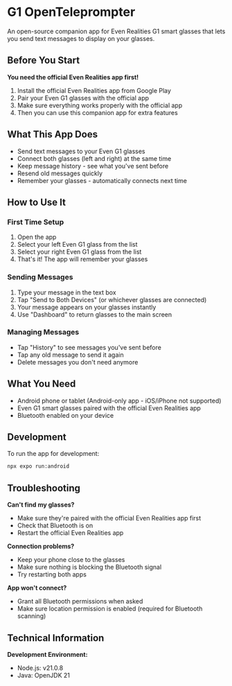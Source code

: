 # G1 OpenTeleprompter

An open-source companion app for Even Realities G1 smart glasses that lets you send text messages to display on your glasses.

## Before You Start

**You need the official Even Realities app first!**

1. Install the official Even Realities app from Google Play
2. Pair your Even G1 glasses with the official app
3. Make sure everything works properly with the official app
4. Then you can use this companion app for extra features

## What This App Does

- Send text messages to your Even G1 glasses
- Connect both glasses (left and right) at the same time
- Keep message history - see what you've sent before
- Resend old messages quickly
- Remember your glasses - automatically connects next time

## How to Use It

### First Time Setup
1. Open the app
2. Select your left Even G1 glass from the list
3. Select your right Even G1 glass from the list
4. That's it! The app will remember your glasses

### Sending Messages
1. Type your message in the text box
2. Tap "Send to Both Devices" (or whichever glasses are connected)
3. Your message appears on your glasses instantly
4. Use "Dashboard" to return glasses to the main screen

### Managing Messages
- Tap "History" to see messages you've sent before
- Tap any old message to send it again
- Delete messages you don't need anymore

## What You Need

- Android phone or tablet (Android-only app - iOS/iPhone not supported)
- Even G1 smart glasses paired with the official Even Realities app
- Bluetooth enabled on your device

## Development

To run the app for development:

```bash
npx expo run:android
```

## Troubleshooting

**Can't find my glasses?**
- Make sure they're paired with the official Even Realities app first
- Check that Bluetooth is on
- Restart the official Even Realities app

**Connection problems?**
- Keep your phone close to the glasses
- Make sure nothing is blocking the Bluetooth signal
- Try restarting both apps

**App won't connect?**
- Grant all Bluetooth permissions when asked
- Make sure location permission is enabled (required for Bluetooth scanning)

## Technical Information

**Development Environment:**
- Node.js: v21.0.8
- Java: OpenJDK 21